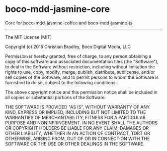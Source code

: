 # boco-mdd-jasmine-core

Core for [boco-mdd-jasmine-coffee] and [boco-mdd-jasmine-js].


[boco-mdd-jasmine-coffee]: https://github.com/bocodigitalmedia/boco-mdd-jasmine-coffee
[boco-mdd-jasmine-js]: https://github.com/bocodigitalmedia/boco-mdd-jasmine-js

--------------------------------------------------------------------------------

The MIT License (MIT)

Copyright (c) 2015 Christian Bradley, Boco Digital Media, LLC

Permission is hereby granted, free of charge, to any person obtaining a copy
of this software and associated documentation files (the "Software"), to deal
in the Software without restriction, including without limitation the rights
to use, copy, modify, merge, publish, distribute, sublicense, and/or sell
copies of the Software, and to permit persons to whom the Software is
furnished to do so, subject to the following conditions:

The above copyright notice and this permission notice shall be included in all
copies or substantial portions of the Software.

THE SOFTWARE IS PROVIDED "AS IS", WITHOUT WARRANTY OF ANY KIND, EXPRESS OR
IMPLIED, INCLUDING BUT NOT LIMITED TO THE WARRANTIES OF MERCHANTABILITY,
FITNESS FOR A PARTICULAR PURPOSE AND NONINFRINGEMENT. IN NO EVENT SHALL THE
AUTHORS OR COPYRIGHT HOLDERS BE LIABLE FOR ANY CLAIM, DAMAGES OR OTHER
LIABILITY, WHETHER IN AN ACTION OF CONTRACT, TORT OR OTHERWISE, ARISING FROM,
OUT OF OR IN CONNECTION WITH THE SOFTWARE OR THE USE OR OTHER DEALINGS IN THE
SOFTWARE.

